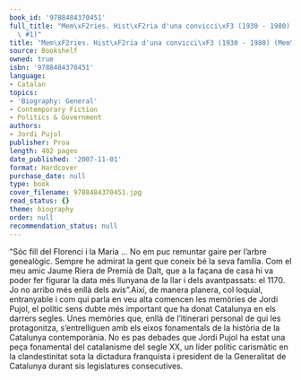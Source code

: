 ```yaml
---
book_id: '9788484370451'
full_title: "Mem\xF2ries. Hist\xF2ria d'una convicci\xF3 (1930 - 1980) (Mem\xF2ries\
  \ #1)"
title: "Mem\xF2ries. Hist\xF2ria d'una convicci\xF3 (1930 - 1980) (Mem\xF2ries #1)"
source: Bookshelf
owned: true
isbn: '9788484370451'
language:
- Catalan
topics:
- 'Biography: General'
- Contemporary Fiction
- Politics & Government
authors:
- Jordi Pujol
publisher: Proa
length: 402 pages
date_published: '2007-11-01'
format: Hardcover
purchase_date: null
type: book
cover_filename: 9788484370451.jpg
read_status: {}
theme: biography
order: null
recommendation_status: null
---
```

“Sóc fill del Florenci i la Maria ... No em puc remuntar gaire per l’arbre genealògic. Sempre he admirat la gent que coneix bé la seva família. Com el meu amic Jaume Riera de Premià de Dalt, que a la façana de casa hi va poder fer figurar la data més llunyana de la llar i dels avantpassats: el 1170. Jo no arribo més enllà dels avis”.Així, de manera planera, col·loquial, entranyable i com qui parla en veu alta comencen les memòries de Jordi Pujol, el polític sens dubte més important que ha donat Catalunya en els darrers segles. Unes memòries que, enllà de l’itinerari personal de qui les protagonitza, s’entrelliguen amb els eixos fonamentals de la història de la Catalunya contemporània. No es pas debades que Jordi Pujol ha estat una peça fonamental del catalanisme del segle XX, un líder polític carismàtic en la clandestinitat sota la dictadura franquista i president de la Generalitat de Catalunya durant sis legislatures consecutives.

